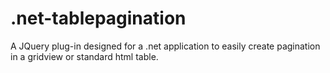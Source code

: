 # .net-tablepagination
A JQuery plug-in designed for a .net application to easily create pagination in a gridview or standard html table.
